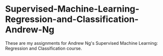 # Supervised-Machine-Learning-Regression-and-Classification-Andrew-Ng
These are my assignments for Andrew Ng's Supervised Machine Learning: Regression and Classification course.
